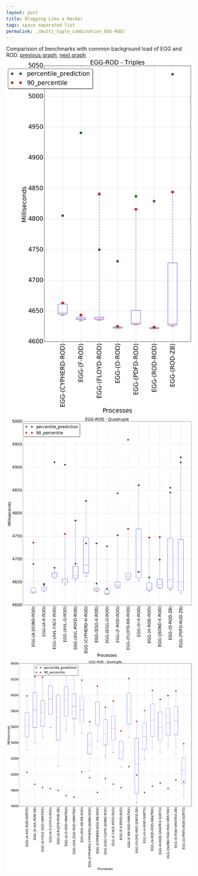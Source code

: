 ```yaml
---
layout: post
title: Blogging Like a Hacker
tags: space separated list
permalink: ./multi_tuple_combination_EGG-ROD/
---
```


Comparision of benchmarks with common background load of EGG and ROD.
[previous graph](./multi_tuple_combination_EGG-RB/), [next graph](./multi_tuple_combination_EGG-SMATRIX/)
<img src="./images/triple/EGG/EGG-ROD_box.png" alt="graph figure"><img src="./images/quadruple/EGG/EGG-ROD_box.png" alt="graph figure"><img src="./images/quintuple/EGG/EGG-ROD_box.png" alt="graph figure">